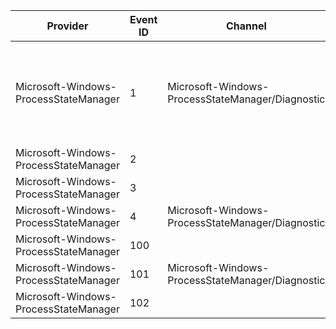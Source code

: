 Provider                               |  Event ID  |  Channel                                           |  Message
---------------------------------------|------------|----------------------------------------------------|------------------------------------------------------------------
Microsoft-Windows-ProcessStateManager  |  1         |  Microsoft-Windows-ProcessStateManager/Diagnostic  |  Application {PsmKey} state changed from {OldState} to {NewState}
Microsoft-Windows-ProcessStateManager  |  2         |                                                    |
Microsoft-Windows-ProcessStateManager  |  3         |                                                    |
Microsoft-Windows-ProcessStateManager  |  4         |  Microsoft-Windows-ProcessStateManager/Diagnostic  |
Microsoft-Windows-ProcessStateManager  |  100       |                                                    |
Microsoft-Windows-ProcessStateManager  |  101       |  Microsoft-Windows-ProcessStateManager/Diagnostic  |
Microsoft-Windows-ProcessStateManager  |  102       |                                                    |